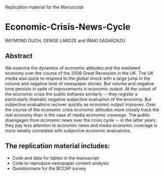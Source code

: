 

Replication material for the Manuscript


# Economic-Crisis-News-Cycle
RAYMOND DUCH, DENISE LAROZE and IÑAKI SAGARZAZU

## Abstract
We examine the dynamics of economic attitudes and the mediated economy over the course of the 2008 Great Recession in the UK.  The UK media was quick to respond to the global shock with a large jump in the volume and negative tone of newspaper stories.  But volume and negative tone persists in spite of improvements in economic output.  At the outset of the economic crisis the public behaves similarly -- they register a particularly dramatic negative subjective evaluation of the economy.  But subjective evaluations recover quickly as economic output improves.  Over the course of the economic crisis economic attitudes more closely track the real economy than is the case of media economic coverage.  The public disengages from economic news over the crisis cycle -- in the latter years they pay less attention to economic news and media economic coverage is more weakly correlated with subjective economic evaluations. 


## The replication material includes:
- Code and data for tables in the manuscript
- Code to reproduce newspaper content analysis
- Questionnaire for the BCCAP survey
